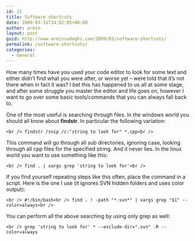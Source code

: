 ```yaml
---
id: 21
title: Software shortcuts
date: 2009-03-31T14:02:05+00:00
author: armin
layout: post
guid: http://www.arminsadeghi.com/2009/03/software-shortcuts/
permalink: /software-shortcuts/
categories:
  - General
---
```

<!-- google_ad_section_start -->

How many times have you used your code editor to look for some text and either didn&#8217;t find what you were after, or worse yet &#8211; were told that it&#8217;s not there when in fact it was? I bet this has happened to us all at some stage, and after some struggle you master the editor and life goes on, however I want to go over some basic tools/commands that you can always fall back to.

<!--more-->

One of the most useful is searching through files. In the windows world you should all know about **findstr**. In particular the following variation:
  
`<br />
findstr /snip /c:"string to look for" *.cpp<br />
` 
  
This command will go through all sub directories, ignoring case, looking through all cpp files for the specified string. And it never lies. In the linux world you want to use something like this:
  
`<br />
find . | xargs grep 'string to look for'<br />
` 
  
If you find yourself repeating steps like this often, place the command in a script. Here is the one I use (it ignores SVN hidden folders and uses color output):
  
`<br />
#!/bin/bash<br />
find . ! -path "*.svn*" | xargs grep "$1" --color=always<br />
` 
  
You can perform all the above searching by using only grep as well:
  
`<br />
grep 'string to look for' * --exclude-dir=".svn" -R --color=always`

<!-- google_ad_section_end -->
